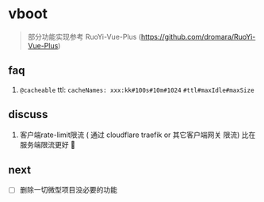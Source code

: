 # vboot

> 部分功能实现参考 RuoYi-Vue-Plus (https://github.com/dromara/RuoYi-Vue-Plus)

## faq

1. `@cacheable` ttl: `cacheNames: xxx:kk#100s#10m#1024`  `#ttl#maxIdle#maxSize`

## discuss

1. 客户端rate-limit限流 ( 通过 cloudflare traefik or 其它客户端网关 限流) 比在服务端限流更好 👻

## next

- [ ] 删除一切微型项目没必要的功能
